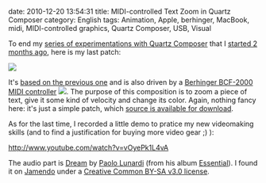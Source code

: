 date: 2010-12-20 13:54:31
title: MIDI-controlled Text Zoom in Quartz Composer
category: English
tags: Animation, Apple, berhinger, MacBook, midi, MIDI-controlled graphics, Quartz Composer, USB, Visual

To end my [series of experimentations with Quartz Composer](http://kevin.deldycke.com/tag/quartz-composer/) that I [started 2 months ago](http://kevin.deldycke.com/2010/10/export-quartz-composer-video/), here is my last patch:

![](/static/uploads/2010/12/patch-of-midi-controlled-text-zoom-in-quartz-composer.png)

It's [based on the previous one](http://kevin.deldycke.com/2010/12/quartz-composer-behringer-bcf-2000-midi-controller-tests/) and is also driven by a [Berhinger BCF-2000 MIDI controller](http://www.amazon.com/gp/product/B000CZ0RJ2/ref=as_li_tf_tl?ie=UTF8&tag=kevideld-20&linkCode=as2&camp=217145&creative=399381&creativeASIN=B000CZ0RJ2) ![](http://www.assoc-amazon.com/e/ir?t=kevideld-20&l=as2&o=1&a=B000CZ0RJ2&camp=217145&creative=399381). The purpose of this composition is to zoom a piece of text, give it some kind of velocity and change its color. Again, nothing fancy here: it's just a simple patch, which [source is available for download](http://kevin.deldycke.com/static/documents/text-zoom-in-out.qtz).

As for the last time, I recorded a little demo to pratice my new videomaking skills (and to find a justification for buying more video gear ;) ):

http://www.youtube.com/watch?v=vOyePk1L4vA

The audio part is [Dream](http://jamendo.com/track/556564) by [Paolo Lunardi](http://jamendo.com/artist/Paolo_Lunardi) (from his album [Essential](http://jamendo.com/album/64689)). I found it on [Jamendo](http://jamendo.com) under a [Creative Common BY-SA v3.0 license](http://creativecommons.org/licenses/by-sa/3.0/).
